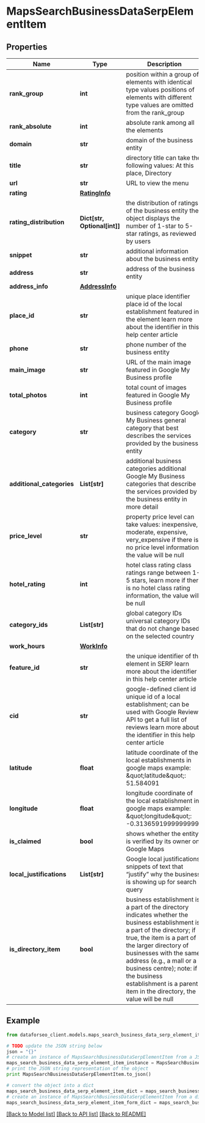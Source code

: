 # MapsSearchBusinessDataSerpElementItem


## Properties

Name | Type | Description | Notes
------------ | ------------- | ------------- | -------------
**rank_group** | **int** | position within a group of elements with identical type values positions of elements with different type values are omitted from the rank_group | [optional] 
**rank_absolute** | **int** | absolute rank among all the elements | [optional] 
**domain** | **str** | domain of the business entity | [optional] 
**title** | **str** | directory title can take the following values: At this place, Directory | [optional] 
**url** | **str** | URL to view the menu | [optional] 
**rating** | [**RatingInfo**](RatingInfo.md) |  | [optional] 
**rating_distribution** | **Dict[str, Optional[int]]** | the distribution of ratings of the business entity the object displays the number of 1-star to 5-star ratings, as reviewed by users | [optional] 
**snippet** | **str** | additional information about the business entity | [optional] 
**address** | **str** | address of the business entity | [optional] 
**address_info** | [**AddressInfo**](AddressInfo.md) |  | [optional] 
**place_id** | **str** | unique place identifier place id of the local establishment featured in the element learn more about the identifier in this help center article | [optional] 
**phone** | **str** | phone number of the business entity | [optional] 
**main_image** | **str** | URL of the main image featured in Google My Business profile | [optional] 
**total_photos** | **int** | total count of images featured in Google My Business profile | [optional] 
**category** | **str** | business category Google My Business general category that best describes the services provided by the business entity | [optional] 
**additional_categories** | **List[str]** | additional business categories additional Google My Business categories that describe the services provided by the business entity in more detail | [optional] 
**price_level** | **str** | property price level can take values: inexpensive, moderate, expensive, very_expensive if there is no price level information, the value will be null | [optional] 
**hotel_rating** | **int** | hotel class rating class ratings range between 1-5 stars, learn more if there is no hotel class rating information, the value will be null | [optional] 
**category_ids** | **List[str]** | global category IDs universal category IDs that do not change based on the selected country | [optional] 
**work_hours** | [**WorkInfo**](WorkInfo.md) |  | [optional] 
**feature_id** | **str** | the unique identifier of the element in SERP learn more about the identifier in this help center article | [optional] 
**cid** | **str** | google-defined client id unique id of a local establishment; can be used with Google Reviews API to get a full list of reviews learn more about the identifier in this help center article | [optional] 
**latitude** | **float** | latitude coordinate of the local establishments in google maps example: \&quot;latitude\&quot;: 51.584091 | [optional] 
**longitude** | **float** | longitude coordinate of the local establishment in google maps example: \&quot;longitude\&quot;: -0.31365919999999997 | [optional] 
**is_claimed** | **bool** | shows whether the entity is verified by its owner on Google Maps | [optional] 
**local_justifications** | **List[str]** | Google local justifications snippets of text that “justify” why the business is showing up for search query | [optional] 
**is_directory_item** | **bool** | business establishment is a part of the directory indicates whether the business establishment is a part of the directory; if true, the item is a part of the larger directory of businesses with the same address (e.g., a mall or a business centre); note: if the business establishment is a parent item in the directory, the value will be null | [optional] 

## Example

```python
from dataforseo_client.models.maps_search_business_data_serp_element_item import MapsSearchBusinessDataSerpElementItem

# TODO update the JSON string below
json = "{}"
# create an instance of MapsSearchBusinessDataSerpElementItem from a JSON string
maps_search_business_data_serp_element_item_instance = MapsSearchBusinessDataSerpElementItem.from_json(json)
# print the JSON string representation of the object
print MapsSearchBusinessDataSerpElementItem.to_json()

# convert the object into a dict
maps_search_business_data_serp_element_item_dict = maps_search_business_data_serp_element_item_instance.to_dict()
# create an instance of MapsSearchBusinessDataSerpElementItem from a dict
maps_search_business_data_serp_element_item_form_dict = maps_search_business_data_serp_element_item.from_dict(maps_search_business_data_serp_element_item_dict)
```
[[Back to Model list]](../README.md#documentation-for-models) [[Back to API list]](../README.md#documentation-for-api-endpoints) [[Back to README]](../README.md)


